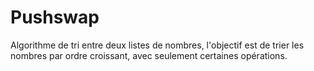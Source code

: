 # Pushswap
Algorithme de tri entre deux listes de nombres, l'objectif est de trier les nombres par ordre croissant, avec seulement certaines opérations.
